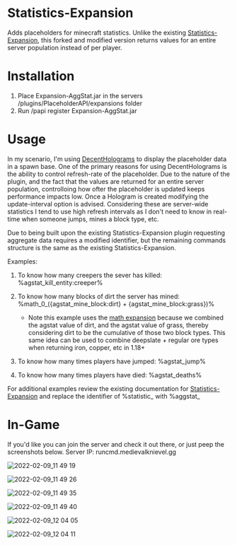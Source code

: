 # Statistics-Expansion
Adds placeholders for minecraft statistics. Unlike the existing [Statistics-Expansion](https://github.com/PlaceholderAPI/Statistics-Expansion), this forked and modified version returns values for an entire server population instead of per player. 

# Installation

1. Place Expansion-AggStat.jar in the servers /plugins/PlaceholderAPI/expansions folder
2. Run /papi register Expansion-AggStat.jar

#  Usage

In my scenario, I'm using [DecentHolograms](https://www.spigotmc.org/resources/decent-holograms-1-8-1-18-papi-support-no-dependencies.96927/) to display the placeholder data in a spawn base. One of the primary reasons for using DecentHolograms is the ability to control refresh-rate of the placeholder. Due to the nature of the plugin, and the fact that the values are returned for an entire server population, controlloing how ofter the placeholder is updated keeps performance impacts low. Once a Hologram is created modifying the update-interval option is advised. Considering these are server-wide statistics I tend to use high refresh intervals as I don't need to know in real-time when someone jumps, mines a block type, etc. 

Due to being built upon the existing Statistics-Expansion plugin requesting aggregate data requires a modified identifier, but the remaining commands structure is the same as the existing Statistics-Expansion. 

Examples:

1. To know how many creepers the sever has killed: %agstat_kill_entity:creeper%
2. To know how many blocks of dirt the server has mined: %math_0_({agstat_mine_block:dirt} + {agstat_mine_block:grass})%
     - Note this example uses the [math expansion](https://github.com/Andre601/Math-Expansion) because we combined the agstat value of dirt, and the agstat value of grass, thereby considering dirt to be the cumulative of those two block types. This same idea can be used to combine deepslate + regular ore types when returning iron, copper, etc in 1.18+

3. To know how many times players have jumped: %agstat_jump%
4. To know how many times players have died: %agstat_deaths%

For additional examples review the existing documentation for [Statistics-Expansion](https://github.com/PlaceholderAPI/Statistics-Expansion/wiki#default-statistic-placeholders) and replace the identifier of %statistic_ with %aggstat_

# In-Game
If you'd like you can join the server and check it out there, or just peep the screenshots below. Server IP: runcmd.medievalknievel.gg

![2022-02-09_11 49 19](https://user-images.githubusercontent.com/88350295/153251685-8b18bab7-9095-4f54-b7e6-94500359b30d.png)

![2022-02-09_11 49 26](https://user-images.githubusercontent.com/88350295/153251752-1ffffff5-a9f6-4d6a-9c45-d8e70f939d40.png)

![2022-02-09_11 49 35](https://user-images.githubusercontent.com/88350295/153251758-d43efed8-3f88-4106-b31d-d55c22e51184.png)

![2022-02-09_11 49 40](https://user-images.githubusercontent.com/88350295/153251777-72486a26-46b0-42a3-80f0-cfb731aebf36.png)

![2022-02-09_12 04 05](https://user-images.githubusercontent.com/88350295/153251870-6446354d-98d3-44c0-91e6-92dbfdff263a.png)

![2022-02-09_12 04 11](https://user-images.githubusercontent.com/88350295/153251876-c0e711e1-850e-4d0b-b665-2ce0de9a35ba.png)
